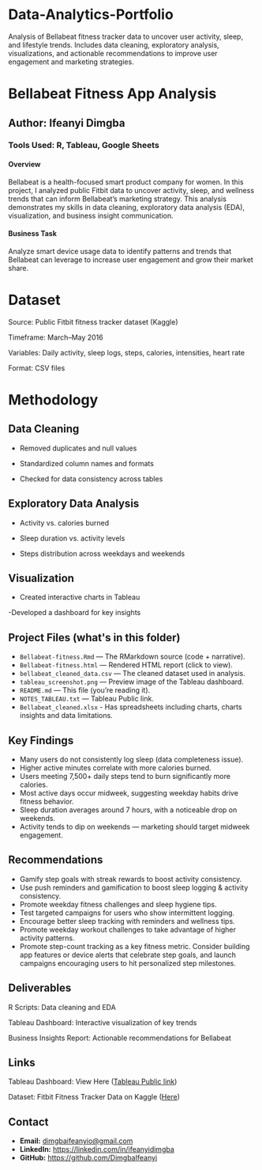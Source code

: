 # Data-Analytics-Portfolio
Analysis of Bellabeat fitness tracker data to uncover user activity, sleep, and lifestyle trends. Includes data cleaning, exploratory analysis, visualizations, and actionable recommendations to improve user engagement and marketing strategies.

# Bellabeat Fitness App Analysis
## Author: Ifeanyi Dimgba

### Tools Used: R, Tableau, Google Sheets


#### Overview

Bellabeat is a health-focused smart product company for women. In this project, I analyzed public Fitbit data to uncover activity, sleep, and wellness trends that can inform Bellabeat’s marketing strategy.
This analysis demonstrates my skills in data cleaning, exploratory data analysis (EDA), visualization, and business insight communication.


#### Business Task

Analyze smart device usage data to identify patterns and trends that Bellabeat can leverage to increase user engagement and grow their market share.

# Dataset
Source: Public Fitbit fitness tracker dataset (Kaggle)

Timeframe: March–May 2016

Variables: Daily activity, sleep logs, steps, calories, intensities, heart rate

Format: CSV files

# Methodology
## Data Cleaning

- Removed duplicates and null values

- Standardized column names and formats

- Checked for data consistency across tables

## Exploratory Data Analysis

- Activity vs. calories burned

- Sleep duration vs. activity levels

- Steps distribution across weekdays and weekends

## Visualization

- Created interactive charts in Tableau

-Developed a dashboard for key insights

## Project Files (what's in this folder)
- `Bellabeat-fitness.Rmd` — The RMarkdown source (code + narrative).
- `Bellabeat-fitness.html` — Rendered HTML report (click to view).
- `bellabeat_cleaned_data.csv` — The cleaned dataset used in analysis.
- `tableau_screenshot.png` — Preview image of the Tableau dashboard.
- `README.md` — This file (you’re reading it).
- `NOTES_TABLEAU.txt` — Tableau Public link.
- `Bellabeat_cleaned.xlsx` - Has spreadsheets including charts, charts insights and data limitations.


## Key Findings
- Many users do not consistently log sleep (data completeness issue).  
- Higher active minutes correlate with more calories burned.
- Users meeting 7,500+ daily steps tend to burn significantly more calories.
- Most active days occur midweek, suggesting weekday habits drive fitness behavior.
- Sleep duration averages around 7 hours, with a noticeable drop on weekends.
- Activity tends to dip on weekends — marketing should target midweek engagement.


## Recommendations
- Gamify step goals with streak rewards to boost activity consistency.
- Use push reminders and gamification to boost sleep logging & activity consistency.  
- Promote weekday fitness challenges and sleep hygiene tips.  
- Test targeted campaigns for users who show intermittent logging.
- Encourage better sleep tracking with reminders and wellness tips.
- Promote weekday workout challenges to take advantage of higher activity patterns.
- Promote step-count tracking as a key fitness metric. Consider building app features or device alerts that celebrate step goals, and launch campaigns encouraging users to hit personalized step milestones.
## Deliverables
R Scripts: Data cleaning and EDA

Tableau Dashboard: Interactive visualization of key trends

Business Insights Report: Actionable recommendations for Bellabeat

 ## Links
Tableau Dashboard: View Here ([Tableau Public link](https://public.tableau.com/views/FitnessAppDashboard_17546074250420/FitnessAppDashboard?:language=en-GB&:sid=&:redirect=auth&:display_count=n&:origin=viz_share_link))

Dataset: Fitbit Fitness Tracker Data on Kaggle ([Here](https://www.kaggle.com/datasets/arashnic/fitbit))

##  Contact
- **Email:** dimgbaifeanyio@gmail.com  
- **LinkedIn:** https://linkedin.com/in/ifeanyidimgba
- **GitHub:** https://github.com/DimgbaIfeanyi


